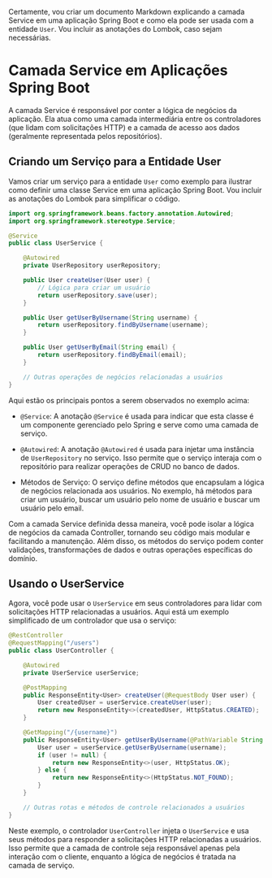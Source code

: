 Certamente, vou criar um documento Markdown explicando a camada Service em uma aplicação Spring Boot e como ela pode ser usada com a entidade `User`. Vou incluir as anotações do Lombok, caso sejam necessárias.

# Camada Service em Aplicações Spring Boot

A camada Service é responsável por conter a lógica de negócios da aplicação. Ela atua como uma camada intermediária entre os controladores (que lidam com solicitações HTTP) e a camada de acesso aos dados (geralmente representada pelos repositórios).

## Criando um Serviço para a Entidade User

Vamos criar um serviço para a entidade `User` como exemplo para ilustrar como definir uma classe Service em uma aplicação Spring Boot. Vou incluir as anotações do Lombok para simplificar o código.

```java
import org.springframework.beans.factory.annotation.Autowired;
import org.springframework.stereotype.Service;

@Service
public class UserService {

    @Autowired
    private UserRepository userRepository;

    public User createUser(User user) {
        // Lógica para criar um usuário
        return userRepository.save(user);
    }

    public User getUserByUsername(String username) {
        return userRepository.findByUsername(username);
    }

    public User getUserByEmail(String email) {
        return userRepository.findByEmail(email);
    }

    // Outras operações de negócios relacionadas a usuários
}
```

Aqui estão os principais pontos a serem observados no exemplo acima:

- `@Service`: A anotação `@Service` é usada para indicar que esta classe é um componente gerenciado pelo Spring e serve como uma camada de serviço.

- `@Autowired`: A anotação `@Autowired` é usada para injetar uma instância de `UserRepository` no serviço. Isso permite que o serviço interaja com o repositório para realizar operações de CRUD no banco de dados.

- Métodos de Serviço: O serviço define métodos que encapsulam a lógica de negócios relacionada aos usuários. No exemplo, há métodos para criar um usuário, buscar um usuário pelo nome de usuário e buscar um usuário pelo email.

Com a camada Service definida dessa maneira, você pode isolar a lógica de negócios da camada Controller, tornando seu código mais modular e facilitando a manutenção. Além disso, os métodos do serviço podem conter validações, transformações de dados e outras operações específicas do domínio.

## Usando o UserService

Agora, você pode usar o `UserService` em seus controladores para lidar com solicitações HTTP relacionadas a usuários. Aqui está um exemplo simplificado de um controlador que usa o serviço:

```java
@RestController
@RequestMapping("/users")
public class UserController {

    @Autowired
    private UserService userService;

    @PostMapping
    public ResponseEntity<User> createUser(@RequestBody User user) {
        User createdUser = userService.createUser(user);
        return new ResponseEntity<>(createdUser, HttpStatus.CREATED);
    }

    @GetMapping("/{username}")
    public ResponseEntity<User> getUserByUsername(@PathVariable String username) {
        User user = userService.getUserByUsername(username);
        if (user != null) {
            return new ResponseEntity<>(user, HttpStatus.OK);
        } else {
            return new ResponseEntity<>(HttpStatus.NOT_FOUND);
        }
    }

    // Outras rotas e métodos de controle relacionados a usuários
}
```

Neste exemplo, o controlador `UserController` injeta o `UserService` e usa seus métodos para responder a solicitações HTTP relacionadas a usuários. Isso permite que a camada de controle seja responsável apenas pela interação com o cliente, enquanto a lógica de negócios é tratada na camada de serviço.